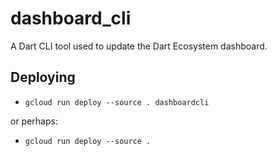 # dashboard_cli

A Dart CLI tool used to update the Dart Ecosystem dashboard.

## Deploying

- `gcloud run deploy --source . dashboardcli`

or perhaps:

- `gcloud run deploy --source .`
